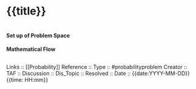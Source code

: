 # {{title}}

```

```

#### Set up of Problem Space
$$
$$

#### Mathematical Flow
$$
$$
---
Links ::  [[Probability]]
Reference ::
Type :: #probabilityproblem
Creator ::
TAF ::
Discussion ::
Dis_Topic :: 
Resolved ::
Date :: {{date:YYYY-MM-DD}}{{time: HH:mm}}